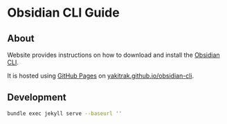 # Obsidian CLI Guide

## About
Website provides instructions on how to download and install the [Obsidian CLI](https://github.com/Yakitrak/obsidian-cli).

It is hosted using [GitHub Pages](https://pages.github.com/) on [yakitrak.github.io/obsidian-cli](https://yakitrak.github.io/obsidian-cli/).

## Development

```bash
bundle exec jekyll serve --baseurl ''
```
